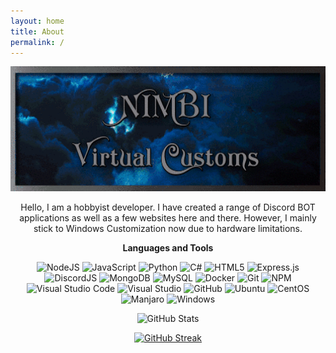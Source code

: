 ```yaml
---
layout: home
title: About
permalink: /
---
```



<p align="center"><img width="600" height="200" src="https://raw.githubusercontent.com/NimbiDev/.github/main/profile/assets/banner.gif"></p>

<div align="center">
  
  
Hello, I am a hobbyist developer. I have created a range of Discord BOT applications as well as a few websites here and there. However, I mainly stick to Windows Customization now due to hardware limitations.

**Languages and Tools**

![NodeJS](https://img.shields.io/badge/Node.JS-%2343853D.svg?style=plastic&logo=node.js&logoColor=white)
![JavaScript](https://img.shields.io/badge/Javascript-%23323330.svg?style=plastic&logo=javascript&logoColor=%23F7DF1E)
![Python](https://img.shields.io/badge/Python-%2314354C.svg?style=plastic&logo=python&logoColor=white)
![C#](https://img.shields.io/badge/CS-%23239120.svg?style=plastic&logo=c-sharp&logoColor=white)
![HTML5](https://img.shields.io/badge/HTML5-%23E34F26.svg?style=plastic&logo=html5&logoColor=white)
![Express.js](https://img.shields.io/badge/Express-%23404d59.svg?style=plastic&logo=express&logoColor=%2361DAFB)
![DiscordJS](https://img.shields.io/badge/Discord-%232C3454.svg?style=plastic&logo=Discord&logoColor=Blue)
![MongoDB](https://img.shields.io/badge/MonoDB-%234ea94b.svg?style=plastic&logo=mongodb&logoColor=white)
![MySQL](https://img.shields.io/badge/MySQL-%2300f.svg?style=plastic&logo=mysql&logoColor=white)
![Docker](https://img.shields.io/badge/Docker-%230db7ed.svg?style=plastic&logo=docker&logoColor=white)
![Git](https://img.shields.io/badge/Git-%23F05033.svg?style=plastic&logo=git&logoColor=white)
![NPM](https://img.shields.io/badge/NPM-%23000000.svg?style=plastic&logo=npm&logoColor=white)
![Visual Studio Code](https://img.shields.io/badge/VS%20Code-0078d7.svg?style=plastic&logo=visual-studio-code&logoColor=white)
![Visual Studio](https://img.shields.io/badge/Visual%20Studio-5C2D91.svg?style=plastic&logo=visual-studio&logoColor=white)
![GitHub](https://img.shields.io/badge/Github-%23121011.svg?style=plastic&logo=github&logoColor=white)
![Ubuntu](https://img.shields.io/badge/Ubuntu-E95420.svg?style=plastic&logo=ubuntu&logoColor=white)
![CentOS](https://img.shields.io/badge/CentOS-%230db7ed.svg?style=plastic&logo=centos&logoColor=white)
![Manjaro](https://img.shields.io/badge/Manjaro-%2343853D.svg?style=plastic&logo=manjaro&logoColor=white)
![Windows](https://img.shields.io/badge/Windows-0078d7.svg?style=plastic&logo=windows&logoColor=white)
  
![GitHub Stats](https://github-readme-stats.vercel.app/api?username=PhantomNimbi&show_icons=true&theme=radical&count_private=true&include_all_commits=true)

[![GitHub Streak](http://github-readme-streak-stats.herokuapp.com?user=PhantomNimbi&theme=radical)](https://git.io/streak-stats)

<div>
